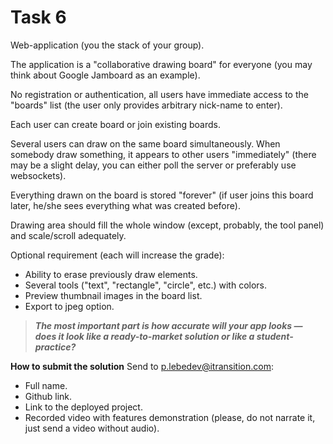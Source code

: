 # Task 6 

Web-application (you the stack of your group).

The application is a "collaborative drawing board" for everyone (you may think about Google Jamboard as an example). 

No registration or authentication, all users have immediate access to the "boards" list (the user only provides arbitrary nick-name to enter).

Each user can create board or join existing boards.

Several users can draw on the same board simultaneously. When somebody draw something, it appears to other users "immediately" (there may be a slight delay, you can either poll the server or preferably use websockets). 

Everything drawn on the board is stored "forever" (if user joins this board later, he/she sees everything what was created before).

Drawing area should fill the whole window (except, probably, the tool panel) and scale/scroll adequately.

Optional requirement (each will increase the grade):
* Ability to erase previously draw elements.
* Several tools ("text", "rectangle", "circle", etc.) with colors.
* Preview thumbnail images in the board list.
* Export to jpeg option.

> ***The most important part is how accurate will your app looks — does it look like a ready-to-market solution or like a student-practice?***

**How to submit the solution**
Send to p.lebedev@itransition.com:
* Full name.
* Github link.
* Link to the deployed project.
* Recorded video with features demonstration (please, do not narrate it, just send a video without audio).

